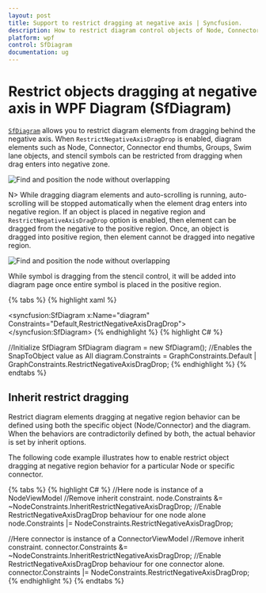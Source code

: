 ```yaml
---
layout: post
title: Support to restrict dragging at negative axis | Syncfusion.
description: How to restrict diagram control objects of Node, Connectors, Groups, and Symbols dragging at negative axis during runtime
platform: wpf
control: SfDiagram
documentation: ug
---
```

# Restrict objects dragging at negative axis in WPF Diagram (SfDiagram)

[`SfDiagram`](https://help.syncfusion.com/cr/wpf/Syncfusion.UI.Xaml.Diagram.SfDiagram.html) allows you to restrict diagram elements from dragging behind the negative axis. When `RestrictNegativeAxisDragDrop` is enabled, diagram elements such as Node, Connector, Connector end thumbs, Groups, Swim lane objects, and stencil symbols can be restricted from dragging when drag enters into negative zone.

![Find and position the node without overlapping](Drag_images/RestrictDragObjects.gif)

N> While dragging diagram elements and auto-scrolling is running, auto-scrolling will be stopped automatically when the element drag enters into negative region. If an object is placed in negative region and `RestrictNegativeAxisDragDrop` option is enabled, then element can be dragged from the negative to the positive region. Once, an object is dragged into positive region, then element cannot be dragged into negative region.

![Find and position the node without overlapping](Drag_images/RestrictDragToPositive.gif)

While symbol is dragging from the stencil control, it will be added into diagram page once entire symbol is placed in the positive region. 

{% tabs %}
{% highlight xaml %}
<!--Initialize SfDiagram-->
<syncfusion:SfDiagram x:Name="diagram" Constraints="Default,RestrictNegativeAxisDragDrop">
</syncfusion:SfDiagram>
{% endhighlight %}
{% highlight C# %}

//Initialize SfDiagram
SfDiagram diagram = new SfDiagram();
//Enables the SnapToObject value as All
diagram.Constraints = GraphConstraints.Default | GraphConstraints.RestrictNegativeAxisDragDrop;
{% endhighlight %}
{% endtabs %}

## Inherit restrict dragging

Restrict diagram elements dragging at negative region behavior can be defined using both the specific object (Node/Connector) and the diagram. When the behaviors are contradictorily defined by both, the actual behavior is set by inherit options.

The following code example illustrates how to enable restrict object dragging at negative region behavior for a particular Node or specific connector.

{% tabs %}
{% highlight C# %}
//Here node is instance of a NodeViewModel
//Remove inherit constraint.
node.Constraints &= ~NodeConstraints.InheritRestrictNegativeAxisDragDrop;
//Enable RestrictNegativeAxisDragDrop behaviour for one node alone
node.Constraints |= NodeConstraints.RestrictNegativeAxisDragDrop;

//Here connector is instance of a ConnectorViewModel
//Remove inherit constraint.
connector.Constraints &= ~NodeConstraints.InheritRestrictNegativeAxisDragDrop;
//Enable RestrictNegativeAxisDragDrop behaviour for one connector alone.
connector.Constraints |= NodeConstraints.RestrictNegativeAxisDragDrop;
{% endhighlight %}
{% endtabs %}